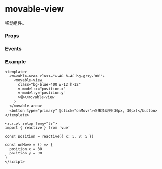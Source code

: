 <script setup>
const props = [
    {
        name: "direction", 
        type:`'all' | 'vertical' | 'horizontal' | 'none'`,
        default: "none",
        required: false, 
        desc:"movable-view的移动方向", 
        version: "0.1.0"
    },
    {
        name: "x", 
        type:"number | string",
        default: "",
        required: false, 
        desc:"定义 x 轴方向的偏移，如果 x 的值不在可移动范围内，会自动移动到可移动范围；改变 x 的值会触发动画；单位支持px", 
        version: "0.1.0"
    },
    {
        name: "y", 
        type:"number | string",
        default: "",
        required: false, 
        desc:"定义 y 轴方向的偏移，如果 y 的值不在可移动范围内，会自动移动到可移动范围；改变 y 的值会触发动画；单位支持px", 
        version: "0.1.0"
    },
    {
        name: "animation", 
        type:"boolean",
        default: "true",
        required: false, 
        desc:"是否使用动画", 
        version: "0.1.0"
    },
]

const events = [
    {
        name: "change", 
        desc:"拖动过程中触发的事件", 
        event:"{ x: number, y: number }",
        version: "0.1.0"
    },
]
</script>

# movable-view

移动组件。

### Props

<Props :data="props" />

### Events

<Events :data="events" />

### Example

```vue
<template>
  <movable-area class="w-48 h-48 bg-gray-300">
    <movable-view
      class="bg-blue-400 w-12 h-12"
      v-model:x="position.x"
      v-model:y="position.y"
      >😅</movable-view
    >
  </movable-area>
  <button type="primary" @click="onMove">点击移动到(30px, 30px)</button>
</template>

<script setup lang="ts">
import { reactive } from 'vue'

const position = reactive({ x: 5, y: 5 })

const onMove = () => {
  position.x = 30
  position.y = 30
}
</script>
```
